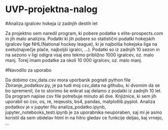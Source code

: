 # UVP-projektna-nalog
#Analiza igralcev hokeja iz zadnjih destih let

Za projektno sem naredil program, ki pobere podatke s elite-prospects.com in jih malo analizira. Podatki ki jih pobere so statistični podatki hokejskih igralcev
lige NHL(National hockey league), ki je najbolša hokejska liga na svetu(največje plače, najboljši igralci, ...). Podatki so iz zadnjih 10 sezon in na sezono v ligi
odigra vsaj eno tekmo približno 1000 igralcev, oz. malo manj. Torej imam podatke za okoli 10 000 igralcev, oz. malo manj.

#Navodilo za uporabo

Da dobimo csv_data.csv mora uporbanik pognati python file Zbiranje_podatkov.py, je pa tudi moj csv_data na githubu, ki dvomim da se bo spremenil, če to storimo
še enkrat saj delamo z podatki iz zadnjih 10 let. Da program napise csv file potrebuje minuto ali dve. Knjiznice, ki sem jih uporabil so csv, os, re, reqeusts, bs4,
pandas, matplotlib.pyplot. Analiza podatkov je v jupyter filu analiza_podatko.ipynb, jupyter_notebooks_testi.ipynb je za uporabnika neuporaben, saj mi je asmo koristil da sem obdelav html in na hitro gledav ce funkcije deljao, kaj vrnejo, ...
